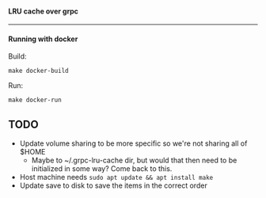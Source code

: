 #### LRU cache over grpc
---
#### Running with docker
Build:
```
make docker-build
```
Run:
```
make docker-run
```

## TODO
- Update volume sharing to be more specific so we're not sharing all of $HOME
  - Maybe to ~/.grpc-lru-cache dir, but would that then need to be initialized in some way? Come back to this.
- Host machine needs `sudo apt update && apt install make`
- Update save to disk to save the items in the correct order
